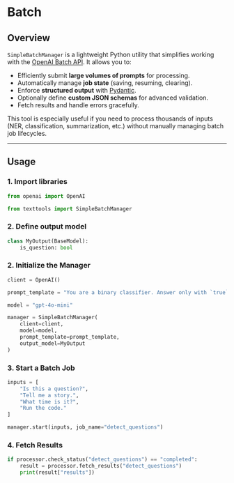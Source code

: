 # Batch

## Overview
`SimpleBatchManager` is a lightweight Python utility that simplifies working with the [OpenAI Batch API](https://platform.openai.com/docs/guides/batch). It allows you to:

- Efficiently submit **large volumes of prompts** for processing.  
- Automatically manage **job state** (saving, resuming, clearing).  
- Enforce **structured output** with [Pydantic](https://docs.pydantic.dev/).  
- Optionally define **custom JSON schemas** for advanced validation.  
- Fetch results and handle errors gracefully.  

This tool is especially useful if you need to process thousands of inputs (NER, classification, summarization, etc.) without manually managing batch job lifecycles.

---


## Usage

### 1. Import libraries

```python
from openai import OpenAI

from texttools import SimpleBatchManager
```

### 2. Define output model

```python
class MyOutput(BaseModel):
    is_question: bool
```

### 2. Initialize the Manager

```python
client = OpenAI()

prompt_template = "You are a binary classifier. Answer only with `true` or `false"

model = "gpt-4o-mini"

manager = SimpleBatchManager(
    client=client,
    model=model,
    prompt_template=prompt_template,
    output_model=MyOutput
)
```

### 3. Start a Batch Job

```python
inputs = [
    "Is this a question?",
    "Tell me a story.",
    "What time is it?",
    "Run the code."
]

manager.start(inputs, job_name="detect_questions")
```

### 4. Fetch Results

```python
if processor.check_status("detect_questions") == "completed":
    result = processor.fetch_results("detect_questions")
    print(result["results"])
```
